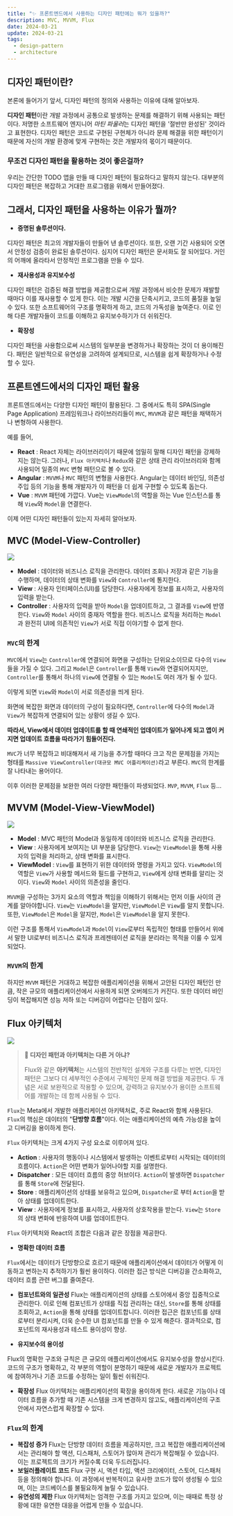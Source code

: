 ```yaml
---
title: "✨ 프론트엔드에서 사용하는 디자인 패턴에는 뭐가 있을까?"
description: MVC, MVVM, Flux
date: 2024-03-21
update: 2024-03-21
tags:
  - design-pattern
  - architecture
---
```


## 디자인 패턴이란?

본론에 들어가기 앞서, 디자인 패턴의 정의와 사용하는 이유에 대해 알아보자.

**디자인 패턴**이란 개발 과정에서 공통으로 발생하는 문제를 해결하기 위해 사용되는 패턴이다. 저명한 소프트웨어 엔지니어 *마틴 파울러*는 디자인 패턴을 '절반만 완성된' 것이라고 표현한다. 디자인 패턴은 코드로 구현된 구현체가 아니라 문제 해결을 위한 패턴이기 때문에 자신의 개발 환경에 맞게 구현하는 것은 개발자의 몫이기 때문이다.

### 무조건 디자인 패턴을 활용하는 것이 좋은걸까?

우리는 간단한 TODO 앱을 만들 때 디자인 패턴이 필요하다고 말하지 않는다. 대부분의 디자인 패턴은 복잡하고 거대한 프로그램을 위해서 만들어졌다.

## 그래서, 디자인 패턴을 사용하는 이유가 뭘까?

- **증명된 솔루션이다.**

디자인 패턴은 최고의 개발자들이 만들어 낸 솔루션이다. 또한, 오랜 기간 사용되어 오면서 안정성 검증이 완료된 솔루션이다. 심지어 디자인 패턴은 문서화도 잘 되어있다. 거인의 어깨에 올라타서 안정적인 프로그램을 만들 수 있다.

- **재사용성과 유지보수성**

디자인 패턴은 검증된 해결 방법을 제공함으로써 개발 과정에서 비슷한 문제가 재발할 때마다 이를 재사용할 수 있게 한다. 이는 개발 시간을 단축시키고, 코드의 품질을 높일 수 있다. 또한 소프트웨어의 구조를 명확하게 하고, 코드의 가독성을 높여준다. 이로 인해 다른 개발자들이 코드를 이해하고 유지보수하기가 더 쉬워진다.

- **확장성**

디자인 패턴을 사용함으로써 시스템의 일부분을 변경하거나 확장하는 것이 더 용이해진다. 패턴은 일반적으로 유연성을 고려하여 설계되므로, 시스템을 쉽게 확장하거나 수정할 수 있다.

## 프론트엔드에서의 디자인 패턴 활용

프론트엔드에서는 다양한 디자인 패턴이 활용된다. 그 중에서도 특히 SPA(Single Page Application) 프레임워크나 라이브러리들이 `MVC`, `MVVM`과 같은 패턴을 채택하거나 변형하여 사용한다.

예를 들어,

- **React** : React 자체는 라이브러리이기 때문에 엄밀히 말해 디자인 패턴을 강제하지는 않는다. 그러나, `Flux 아키텍처`나 `Redux`와 같은 상태 관리 라이브러리와 함께 사용되어 일종의 `MVC` 변형 패턴으로 볼 수 있다.
- **Angular** : `MVVM`나 `MVC` 패턴의 변형을 사용한다. Angular는 데이터 바인딩, 의존성 주입 등의 기능을 통해 개발자가 이 패턴을 더 쉽게 구현할 수 있도록 돕는다.
- **Vue** : `MVVM` 패턴에 가깝다. Vue는 `ViewModel`의 역할을 하는 Vue 인스턴스를 통해 `View`와 `Model`을 연결한다.

이제 어떤 디자인 패턴들이 있는지 자세히 알아보자.

## MVC (Model-View-Controller)

![](https://www.freecodecamp.org/news/content/images/2021/04/MVC3.png)

- **Model** : 데이터와 비즈니스 로직을 관리한다. 데이터 조회나 저장과 같은 기능을 수행하며, 데이터의 상태 변화를 `View`와 `Controller`에 통지한다.
- **View** : 사용자 인터페이스(UI)를 담당한다. 사용자에게 정보를 표시하고, 사용자의 입력을 받는다.
- **Controller** : 사용자의 입력을 받아 `Model`을 업데이트하고, 그 결과를 `View`에 반영한다. `View`와 `Model` 사이의 중재자 역할을 한다. 비즈니스 로직을 처리하는 `Model`과 완전히 UI에 의존적인 `View`가 서로 직접 이야기할 수 없게 한다.

### `MVC`의 한계

`MVC`에서 `View`는 `Controller`에 연결되어 화면을 구성하는 단위요소이므로 다수의 `View`들을 가질 수 있다. 그리고 `Model`은 `Controller`를 통해 `View`와 연결되어지지만, `Controller`를 통해서 하나의 `View`에 연결될 수 있는 `Model`도 여러 개가 될 수 있다.

이렇게 되면 `View`와 `Model`이 서로 의존성을 띄게 된다.

화면에 복잡한 화면과 데이터의 구성이 필요하다면, `Controller`에 다수의 `Model`과 `View`가 복잡하게 연결되어 있는 상황이 생길 수 있다.

**따라서, View에서 데이터 업데이트를 할 때 연쇄적인 업데이트가 일어나게 되고 앱이 커지면 업데이트 흐름을 따라가기 힘들어진다.**

`MVC`가 너무 복잡하고 비대해져서 새 기능을 추가할 때마다 크고 작은 문제점을 가지는 형태를 `Massive ViewController(대규모 MVC 어플리케이션)`라고 부른다. `MVC`의 한계를 잘 나타내는 용어이다.

이후 이러한 문제점을 보완한 여러 다양한 패턴들이 파생되었다. `MVP`, `MVVM`, `Flux` 등...

## MVVM (Model-View-ViewModel)

![](https://miro.medium.com/v2/resize:fit:720/format:webp/1*J7_36YMEO8pNAYGyR53hkA.png)

- **Model** : MVC 패턴의 Model과 동일하게 데이터와 비즈니스 로직을 관리한다.
- **View** : 사용자에게 보여지는 UI 부분을 담당한다. `View`는 `ViewModel`을 통해 사용자의 입력을 처리하고, 상태 변화를 표시한다.
- **ViewModel** : `View`를 표현하기 위한 데이터와 명령을 가지고 있다. `ViewModel`의 역할은 `View`가 사용할 메서드와 필드를 구현하고, `View`에게 상태 변화를 알리는 것이다. `View`와 `Model` 사이의 의존성을 줄인다.

`MVVM`을 구성하는 3가지 요소의 역할과 책임을 이해하기 위해서는 먼저 이들 사이의 관계를 알아야합니다. `View`는 `ViewModel`을 알지만, `ViewModel`은 `View`를 알지 못합니다. 또한, `ViewModel`은 `Model`을 알지만, `Model`은 `ViewModel`을 알지 못한다.

이런 구조를 통해서 `ViewModel`과 `Model`이 `View`로부터 독립적인 형태를 만들어서 위에서 말한 UI로부터 비즈니스 로직과 프레젠테이션 로직을 분리라는 목적을 이룰 수 있게 되었다.

### `MVVM`의 한계

하지만 `MVVM` 패턴은 거대하고 복잡한 애플리케이션을 위해서 고안된 디자인 패턴인 만큼, 작은 규모의 애플리케이션에서 사용하게 되면 오버헤드가 커진다. 또한 데이터 바인딩이 복잡해지면 성능 저하 또는 디버깅이 어렵다는 단점이 있다.

## Flux 아키텍처

![](https://fullstackopen.com/static/7bf90479b6757c7af3b9a9f0e7f19a64/5a190/flux2.png)

> **🤔 디자인 패턴과 아키텍처는 다른 거 아냐?**
>
> Flux와 같은 **아키텍처**는 시스템의 전반적인 설계와 구조를 다루는 반면, 디자인 패턴은 그보다 더 세부적인 수준에서 구체적인 문제 해결 방법을 제공한다. 두 개념은 서로 보완적으로 작용할 수 있으며, 강력하고 유지보수가 용이한 소프트웨어를 개발하는 데 함께 사용될 수 있다.

`Flux`는 Meta에서 개발한 애플리케이션 아키텍처로, 주로 React와 함께 사용된다. `Flux`의 핵심은 데이터의 "**단방향 흐름**"이다. 이는 애플리케이션의 예측 가능성을 높이고 디버깅을 용이하게 한다.

`Flux` 아키텍처는 크게 4가지 구성 요소로 이루어져 있다.

- **Action** : 사용자의 행동이나 시스템에서 발생하는 이벤트로부터 시작되는 데이터의 흐름이다. `Action`은 어떤 변화가 일어나야할 지를 설명한다.
- **Dispatcher** : 모든 데이터 흐름의 중앙 허브이다. `Action`이 발생하면 `Dispatcher`를 통해 `Store`에 전달된다.
- **Store** : 애플리케이션의 상태를 보유하고 있으며, `Dispatcher`로 부터 `Action`을 받아 상태를 업데이트한다.
- **View** : 사용자에게 정보를 표시하고, 사용자의 상호작용을 받는다. `View`는 `Store`의 상태 변화에 반응하여 UI를 업데이트한다.

`Flux` 아키텍처와 React의 조합은 다음과 같은 장점을 제공한다.

- **명확한 데이터 흐름**

`Flux`에서는 데이터가 단방향으로 흐르기 때문에 애플리케이션에서 데이터가 어떻게 이동하고 변하는지 추적하기가 훨씬 용이하다. 이러한 접근 방식은 디버깅을 간소화하고, 데이터 흐름 관련 버그를 줄여준다.

- **컴포넌트와의 일관성**
  Flux는 애플리케이션의 상태를 스토어에서 중앙 집중적으로 관리한다. 이로 인해 컴포넌트가 상태를 직접 관리하는 대신, `Store`를 통해 상태를 조회하고, `Action`을 통해 상태를 업데이트합니다. 이러한 접근은 컴포넌트를 상태로부터 분리시켜, 더욱 순수한 UI 컴포넌트를 만들 수 있게 해준다. 결과적으로, 컴포넌트의 재사용성과 테스트 용이성이 향상.

- **유지보수의 용이성**

Flux의 명확한 구조와 규칙은 큰 규모의 애플리케이션에서도 유지보수성을 향상시킨다. 코드의 구조가 명확하고, 각 부분의 역할이 분명하기 때문에 새로운 개발자가 프로젝트에 참여하거나 기존 코드를 수정하는 일이 훨씬 쉬워진다.

- **확장성**
  Flux 아키텍처는 애플리케이션의 확장을 용이하게 한다. 새로운 기능이나 데이터 흐름을 추가할 때 기존 시스템을 크게 변경하지 않고도, 애플리케이션의 구조 안에서 자연스럽게 확장할 수 있다.

### `Flux`의 한계

- **복잡성 증가**
  Flux는 단방향 데이터 흐름을 제공하지만, 크고 복잡한 애플리케이션에서는 관리해야 할 액션, 디스패처, 스토어가 많아져 관리가 복잡해질 수 있습니다. 이는 프로젝트의 크기가 커질수록 더욱 두드러집니다.
- **보일러플레이트 코드**
  Flux 구현 시, 액션 타입, 액션 크리에이터, 스토어, 디스패처 등을 정의해야 합니다. 이 과정에서 반복적이고 유사한 코드가 많이 생성될 수 있으며, 이는 코드베이스를 불필요하게 늘릴 수 있습니다.
- **유연성의 제한**
  Flux 아키텍처는 엄격한 구조를 가지고 있으며, 이는 때때로 특정 상황에 대한 유연한 대응을 어렵게 만들 수 있습니다.

